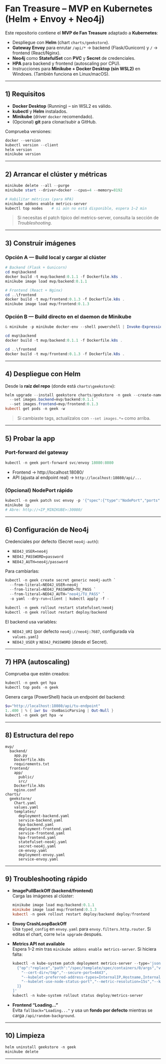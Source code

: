 # Fan Treasure – MVP en Kubernetes (Helm + Envoy + Neo4j)

Este repositorio contiene el **MVP de Fan Treasure** adaptado a **Kubernetes**:
- Despliegue con **Helm** (chart `charts/geekstore`).
- **Gateway Envoy** para enrutar `/api/*` → backend (Flask/Gunicorn) y `/` → frontend (React/Nginx).
- **Neo4j** como **StatefulSet** con **PVC** y **Secret** de credenciales.
- **HPA** para backend y frontend (autoscaling por CPU).
- Instrucciones para **Minikube + Docker Desktop (sin WSL2)** en Windows. (También funciona en Linux/macOS).

---

## 1) Requisitos

- **Docker Desktop** (Running) – sin WSL2 es válido.
- **kubectl** y **Helm** instalados.
- **Minikube** (driver `docker` recomendado).
- (Opcional) **git** para clonar/subir a GitHub.

Comprueba versiones:
```powershell
docker --version
kubectl version --client
helm version
minikube version
```

---

## 2) Arrancar el clúster y métricas

```powershell
minikube delete --all --purge
minikube start --driver=docker --cpus=4 --memory=8192

# Habilitar métricas (para HPA)
minikube addons enable metrics-server
kubectl top nodes    # si aún no está disponible, espera 1–2 min
```

> Si necesitas el patch típico del metrics-server, consulta la sección de *Troubleshooting*.

---

## 3) Construir imágenes

### Opción A — Build local y cargar al clúster
```powershell
# Backend (Flask + Gunicorn)
cd mvp\backend
docker build -t mvp/backend:0.1.1 -f Dockerfile.k8s .
minikube image load mvp/backend:0.1.1

# Frontend (React + Nginx)
cd ..\frontend
docker build -t mvp/frontend:0.1.3 -f Dockerfile.k8s .
minikube image load mvp/frontend:0.1.3
```

### Opción B — Build directo en el daemon de Minikube
```powershell
& minikube -p minikube docker-env --shell powershell | Invoke-Expression

cd mvp\backend
docker build -t mvp/backend:0.1.1 -f Dockerfile.k8s .

cd ..\frontend
docker build -t mvp/frontend:0.1.3 -f Dockerfile.k8s .
```

---

## 4) Despliegue con Helm

Desde la **raíz del repo** (donde está `charts\geekstore`):

```powershell
helm upgrade --install geekstore charts/geekstore -n geek --create-namespace `
  --set images.backend=mvp/backend:0.1.1 `
  --set images.frontend=mvp/frontend:0.1.3
kubectl get pods -n geek -w
```

> Si cambiaste tags, actualízalos con `--set images.*=` como arriba.

---

## 5) Probar la app

### Port-forward del gateway
```powershell
kubectl -n geek port-forward svc/envoy 18080:8080
```
- Frontend → http://localhost:18080/
- API (ajusta al endpoint real) → `http://localhost:18080/api/...`

### (Opcional) NodePort rápido
```powershell
kubectl -n geek patch svc envoy -p '{"spec":{"type":"NodePort","ports":[{"port":8080,"targetPort":8080,"nodePort":30080}]}}'
minikube ip
# Abre: http://<IP_MINIKUBE>:30080/
```

---

## 6) Configuración de Neo4j

Credenciales por defecto (Secret `neo4j-auth`):
- `NEO4J_USER=neo4j`
- `NEO4J_PASSWORD=password`
- `NEO4J_AUTH=neo4j/password`

Para cambiarlas:
```powershell
kubectl -n geek create secret generic neo4j-auth `
  --from-literal=NEO4J_USER=neo4j `
  --from-literal=NEO4J_PASSWORD=TU_PASS `
  --from-literal=NEO4J_AUTH="neo4j/TU_PASS" `
  -o yaml --dry-run=client | kubectl apply -f -

kubectl -n geek rollout restart statefulset/neo4j
kubectl -n geek rollout restart deploy/backend
```

El backend usa variables:
- `NEO4J_URI` (por defecto `neo4j://neo4j:7687`, configurada vía `values.yaml`)
- `NEO4J_USER` y `NEO4J_PASSWORD` (desde el Secret).

---

## 7) HPA (autoscaling)

Comprueba que estén creados:
```powershell
kubectl -n geek get hpa
kubectl top pods -n geek
```

Genera carga (PowerShell) hacia un endpoint del backend:
```powershell
$u="http://localhost:18080/api/tu-endpoint"
1..400 | % { iwr $u -UseBasicParsing | Out-Null }
kubectl -n geek get hpa -w
```

---

## 8) Estructura del repo

```
mvp/
  backend/
    app.py
    Dockerfile.k8s
    requirements.txt
  frontend/
    app/
      public/
      src/
    Dockerfile.k8s
    nginx.conf
charts/
  geekstore/
    Chart.yaml
    values.yaml
    templates/
      deployment-backend.yaml
      service-backend.yaml
      hpa-backend.yaml
      deployment-frontend.yaml
      service-frontend.yaml
      hpa-frontend.yaml
      statefulset-neo4j.yaml
      secret-neo4j.yaml
      cm-envoy.yaml
      deployment-envoy.yaml
      service-envoy.yaml
```

---

## 9) Troubleshooting rápido

- **ImagePullBackOff (backend/frontend)**  
  Carga las imágenes al clúster:
  ```powershell
  minikube image load mvp/backend:0.1.1
  minikube image load mvp/frontend:0.1.3
  kubectl -n geek rollout restart deploy/backend deploy/frontend
  ```

- **Envoy CrashLoopBackOff**  
  Usa `typed_config` en `envoy.yaml` para `envoy.filters.http.router`. Si editas el chart, corre `helm upgrade` después.

- **Metrics API not available**  
  Espera 1–2 min tras `minikube addons enable metrics-server`. Si hiciera falta:
  ```powershell
  kubectl -n kube-system patch deployment metrics-server --type='json' -p='[
    {"op":"replace","path":"/spec/template/spec/containers/0/args","value":[
      "--cert-dir=/tmp","--secure-port=4443",
      "--kubelet-preferred-address-types=InternalIP,Hostname,InternalDNS,ExternalDNS,ExternalIP",
      "--kubelet-use-node-status-port","--metric-resolution=15s","--kubelet-insecure-tls"
    ]}
  ]'
  kubectl -n kube-system rollout status deploy/metrics-server
  ```

- **Frontend “Loading…”**  
  Evita `fallback="Loading..."` y usa un **fondo por defecto** mientras se carga `/api/random-background`.

---

## 10) Limpieza

```powershell
helm uninstall geekstore -n geek
minikube delete
```

---
